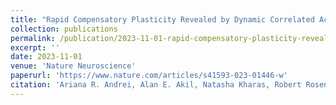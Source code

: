```yaml
---
title: "Rapid Compensatory Plasticity Revealed by Dynamic Correlated Activity in Monkeys in vivo"
collection: publications
permalink: /publication/2023-11-01-rapid-compensatory-plasticity-revealed-by-dynamic-correlated-activity-in-monkeys-in-vivo
excerpt: ''
date: 2023-11-01
venue: 'Nature Neuroscience'
paperurl: 'https://www.nature.com/articles/s41593-023-01446-w'
citation: 'Ariana R. Andrei, Alan E. Akil, Natasha Kharas, Robert Rosenbaum, Krešimir Josić & Valentin Dragoi. (2023). &quot;Rapid Compensatory Plasticity Revealed by Dynamic Correlated Activity in Monkeys in vivo.&quot; <i>Nature Neuroscience</i>. 26(11), 1960-1969.'
---
```


